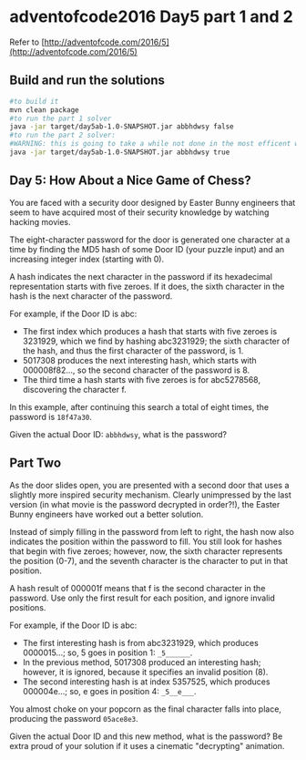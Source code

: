 # adventofcode2016 Day5 part 1 and 2
Refer to [http://adventofcode.com/2016/5](http://adventofcode.com/2016/5)

## Build and run the solutions
```bash
#to build it
mvn clean package
#to run the part 1 solver
java -jar target/day5ab-1.0-SNAPSHOT.jar abbhdwsy false
#to run the part 2 solver:
#WARNING: this is going to take a while not done in the most efficent way
java -jar target/day5ab-1.0-SNAPSHOT.jar abbhdwsy true
```
## Day 5: How About a Nice Game of Chess?

You are faced with a security door designed by Easter Bunny engineers that seem to have acquired most of their security knowledge by watching hacking movies.

The eight-character password for the door is generated one character at a time by finding the MD5 hash of some Door ID (your puzzle input) and an increasing integer index (starting with 0).

A hash indicates the next character in the password if its hexadecimal representation starts with five zeroes. If it does, the sixth character in the hash is the next character of the password.

For example, if the Door ID is abc:

 -    The first index which produces a hash that starts with five zeroes is 3231929, which we find by hashing abc3231929; the sixth character of the hash, and thus the first character of the password, is 1.
 -    5017308 produces the next interesting hash, which starts with 000008f82..., so the second character of the password is 8.
 -    The third time a hash starts with five zeroes is for abc5278568, discovering the character f.

In this example, after continuing this search a total of eight times, the password is `18f47a30`.

Given the actual Door ID: `abbhdwsy`, what is the password?

## Part Two

As the door slides open, you are presented with a second door that uses a slightly more inspired security mechanism. Clearly unimpressed by the last version (in what movie is the password decrypted in order?!), the Easter Bunny engineers have worked out a better solution.

Instead of simply filling in the password from left to right, the hash now also indicates the position within the password to fill. You still look for hashes that begin with five zeroes; however, now, the sixth character represents the position (0-7), and the seventh character is the character to put in that position.

A hash result of 000001f means that f is the second character in the password. Use only the first result for each position, and ignore invalid positions.

For example, if the Door ID is abc:

 -    The first interesting hash is from abc3231929, which produces 0000015...; so, 5 goes in position 1: `_5______`.
 -    In the previous method, 5017308 produced an interesting hash; however, it is ignored, because it specifies an invalid position (8).
 -    The second interesting hash is at index 5357525, which produces 000004e...; so, e goes in position 4: `_5__e___`.

You almost choke on your popcorn as the final character falls into place, producing the password `05ace8e3`.

Given the actual Door ID and this new method, what is the password? Be extra proud of your solution if it uses a cinematic "decrypting" animation.
